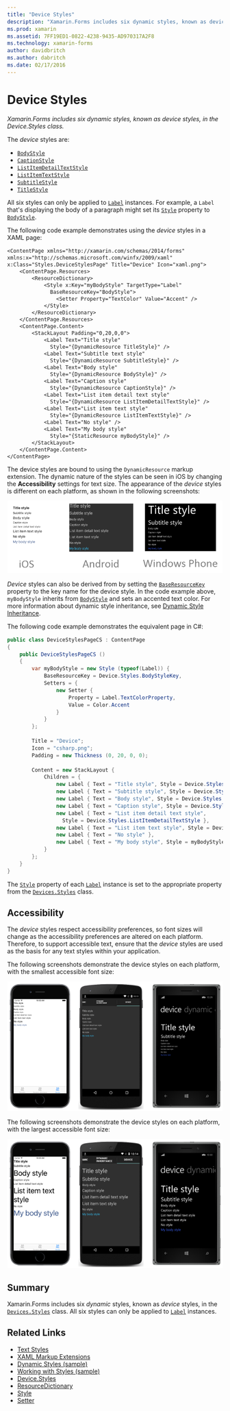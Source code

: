 ```yaml
---
title: "Device Styles"
description: "Xamarin.Forms includes six dynamic styles, known as device styles, in the Device.Styles class."
ms.prod: xamarin
ms.assetid: 7FF19ED1-0822-4238-9435-AD970317A2F8
ms.technology: xamarin-forms
author: davidbritch
ms.author: dabritch
ms.date: 02/17/2016
---
```


# Device Styles

_Xamarin.Forms includes six dynamic styles, known as device styles, in the Device.Styles class._

The *device* styles are:

- [`BodyStyle`](https://developer.xamarin.com/api/field/Xamarin.Forms.Device+Styles.BodyStyle/)
- [`CaptionStyle`](https://developer.xamarin.com/api/field/Xamarin.Forms.Device+Styles.CaptionStyle/)
- [`ListItemDetailTextStyle`](https://developer.xamarin.com/api/field/Xamarin.Forms.Device+Styles.ListItemDetailTextStyle/)
- [`ListItemTextStyle`](https://developer.xamarin.com/api/field/Xamarin.Forms.Device+Styles.ListItemTextStyle/)
- [`SubtitleStyle`](https://developer.xamarin.com/api/field/Xamarin.Forms.Device+Styles.SubtitleStyle/)
- [`TitleStyle`](https://developer.xamarin.com/api/field/Xamarin.Forms.Device+Styles.TitleStyle/)

All six styles can only be applied to [`Label`](https://developer.xamarin.com/api/type/Xamarin.Forms.Label/) instances. For example, a `Label` that's displaying the body of a paragraph might set its [`Style`](https://developer.xamarin.com/api/property/Xamarin.Forms.VisualElement.Style/) property to [`BodyStyle`](https://developer.xamarin.com/api/field/Xamarin.Forms.Device+Styles.BodyStyle/).

The following code example demonstrates using the *device* styles in a XAML page:

```xaml
<ContentPage xmlns="http://xamarin.com/schemas/2014/forms" xmlns:x="http://schemas.microsoft.com/winfx/2009/xaml" x:Class="Styles.DeviceStylesPage" Title="Device" Icon="xaml.png">
	<ContentPage.Resources>
		<ResourceDictionary>
			<Style x:Key="myBodyStyle" TargetType="Label"
			  BaseResourceKey="BodyStyle">
				<Setter Property="TextColor" Value="Accent" />
			</Style>
		</ResourceDictionary>
	</ContentPage.Resources>
	<ContentPage.Content>
		<StackLayout Padding="0,20,0,0">
			<Label Text="Title style"
			  Style="{DynamicResource TitleStyle}" />
			<Label Text="Subtitle text style"
			  Style="{DynamicResource SubtitleStyle}" />
			<Label Text="Body style"
			  Style="{DynamicResource BodyStyle}" />
			<Label Text="Caption style"
			  Style="{DynamicResource CaptionStyle}" />
			<Label Text="List item detail text style"
			  Style="{DynamicResource ListItemDetailTextStyle}" />
			<Label Text="List item text style"
			  Style="{DynamicResource ListItemTextStyle}" />
			<Label Text="No style" />
			<Label Text="My body style"
			  Style="{StaticResource myBodyStyle}" />
		</StackLayout>
	</ContentPage.Content>
</ContentPage>
```

The device styles are bound to using the `DynamicResource` markup extension. The dynamic nature of the styles can be seen in iOS by changing the **Accessibility** settings for text size. The appearance of the *device* styles is different on each platform, as shown in the following screenshots:

![](device-images/device-styles.png "Device Styles on Each Platform")

*Device* styles can also be derived from by setting the [`BaseResourceKey`](https://developer.xamarin.com/api/property/Xamarin.Forms.Style.BaseResourceKey/) property to the key name for the device style. In the code example above, `myBodyStyle` inherits from [`BodyStyle`](https://developer.xamarin.com/api/field/Xamarin.Forms.Device+Styles.BodyStyle/) and sets an accented text color. For more information about dynamic style inheritance, see [Dynamic Style Inheritance](~/xamarin-forms/user-interface/styles/xaml/dynamic.md#dynamic-style-inheritance).

The following code example demonstrates the equivalent page in C#:

```csharp
public class DeviceStylesPageCS : ContentPage
{
	public DeviceStylesPageCS ()
	{
		var myBodyStyle = new Style (typeof(Label)) {
			BaseResourceKey = Device.Styles.BodyStyleKey,
			Setters = {
				new Setter {
					Property = Label.TextColorProperty,
					Value = Color.Accent
				}
			}
		};

		Title = "Device";
		Icon = "csharp.png";
		Padding = new Thickness (0, 20, 0, 0);

		Content = new StackLayout {
			Children = {
				new Label { Text = "Title style", Style = Device.Styles.TitleStyle },
				new Label { Text = "Subtitle style", Style = Device.Styles.SubtitleStyle },
				new Label { Text = "Body style", Style = Device.Styles.BodyStyle },
				new Label { Text = "Caption style", Style = Device.Styles.CaptionStyle },
				new Label { Text = "List item detail text style",
				  Style = Device.Styles.ListItemDetailTextStyle },
				new Label { Text = "List item text style", Style = Device.Styles.ListItemTextStyle },
				new Label { Text = "No style" },
				new Label { Text = "My body style", Style = myBodyStyle }
			}
		};
	}
}
```

The [`Style`](https://developer.xamarin.com/api/property/Xamarin.Forms.VisualElement.Style/) property of each [`Label`](https://developer.xamarin.com/api/type/Xamarin.Forms.Label/) instance is set to the appropriate property from the [`Devices.Styles`](https://developer.xamarin.com/api/type/Xamarin.Forms.Device+Styles/) class.

## Accessibility

The *device* styles respect accessibility preferences, so font sizes will change as the accessibility preferences are altered on each platform. Therefore, to support accessible text, ensure that the *device* styles are used as the basis for any text styles within your application.

The following screenshots demonstrate the device styles on each platform, with the smallest accessible font size:

[![](device-images/minimum-size.png "Accessible Small Device Styles on Each Platform")](device-images/minimum-size-large.png#lightbox "Accessible Small Device Styles on Each Platform")

The following screenshots demonstrate the device styles on each platform, with the largest accessible font size:

![](device-images/maximum-size.png "Accessible Large Device Styles on Each Platform")

## Summary

Xamarin.Forms includes six *dynamic* styles, known as *device* styles, in the [`Devices.Styles`](https://developer.xamarin.com/api/type/Xamarin.Forms.Device+Styles/) class. All six styles can only be applied to [`Label`](https://developer.xamarin.com/api/type/Xamarin.Forms.Label/) instances.


## Related Links

- [Text Styles](~/xamarin-forms/user-interface/text/styles.md)
- [XAML Markup Extensions](~/xamarin-forms/xaml/xaml-basics/xaml-markup-extensions.md)
- [Dynamic Styles (sample)](https://developer.xamarin.com/samples/xamarin-forms/UserInterface/Styles/DynamicStyles/)
- [Working with Styles (sample)](https://developer.xamarin.com/samples/xamarin-forms/WorkingWithStyles/)
- [Device.Styles](https://developer.xamarin.com/api/type/Xamarin.Forms.Device+Styles/)
- [ResourceDictionary](https://developer.xamarin.com/api/type/Xamarin.Forms.ResourceDictionary/)
- [Style](https://developer.xamarin.com/api/type/Xamarin.Forms.Style/)
- [Setter](https://developer.xamarin.com/api/type/Xamarin.Forms.Setter/)
